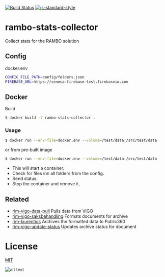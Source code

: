 [![Build Status](https://travis-ci.org/telemark/rambo-stats-collector.svg?branch=master)](https://travis-ci.org/telemark/rambo-stats-collector)
[![js-standard-style](https://img.shields.io/badge/code%20style-standard-brightgreen.svg?style=flat)](https://github.com/feross/standard)

# rambo-stats-collector
Collect stats for the RAMBO solution

## Config

docker.env

```bash
CONFIG_FILE_PATH=config/folders.json
FIREBASE_URL=https://seneca-firebase-test.firebaseio.com
```

## Docker

Build

```bash
$ docker build -t rambo-stats-collector .
```

### Usage

```bash
$ docker run --env-file=docker.env --volume=/test/data:/src/test/data --rm rambo-stats-collector
```

or from pre-built image

```bash
$ docker run --env-file=docker.env --volume=/test/data:/src/test/data --rm telemark/rambo-stats-collector
```

- This will start a container. 
- Check for files inn all folders from the config.
- Send status.
- Stop the container and remove it.

## Related

- [rim-vigo-data-pull](https://github.com/telemark/rim-vigo-data-pull) Pulls data from VIGO
- [rim-vigo-saksbehandling](https://github.com/telemark/rim-vigo-saksbehandling) Formats documents for archive
- [rim-laurentius](https://github.com/telemark/rim-laurentius) Archives the formatted data to Public360
- [rim-vigo-update-status](https://github.com/telemark/rim-vigo-update-status) Updates archive status for document

# License

[MIT](LICENSE)

![alt text](https://robots.kebabstudios.party/rambo-stats-collector.png "Robohash image of rambo-stats-collector")
